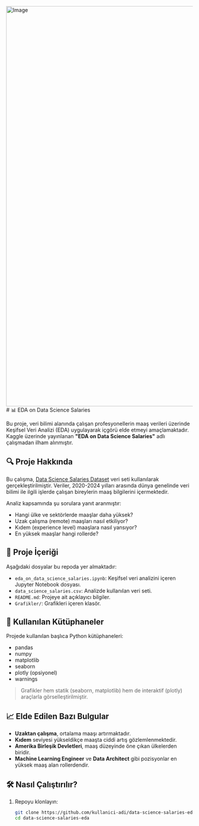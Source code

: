 <img width="1920" height="1080" alt="Image" src="https://github.com/user-attachments/assets/c6fcb862-1a1f-4ae6-897a-95ada5654c1a" />
# 📊 EDA on Data Science Salaries

Bu proje, veri bilimi alanında çalışan profesyonellerin maaş verileri üzerinde Keşifsel Veri Analizi (EDA) uygulayarak içgörü elde etmeyi amaçlamaktadır. Kaggle üzerinde yayınlanan **"EDA on Data Science Salaries"** adlı çalışmadan ilham alınmıştır.

## 🔍 Proje Hakkında

Bu çalışma, [Data Science Salaries Dataset](https://www.kaggle.com/datasets/ruchi798/data-science-job-salaries) veri seti kullanılarak gerçekleştirilmiştir. Veriler, 2020-2024 yılları arasında dünya genelinde veri bilimi ile ilgili işlerde çalışan bireylerin maaş bilgilerini içermektedir.

Analiz kapsamında şu sorulara yanıt aranmıştır:

- Hangi ülke ve sektörlerde maaşlar daha yüksek?
- Uzak çalışma (remote) maaşları nasıl etkiliyor?
- Kıdem (experience level) maaşlara nasıl yansıyor?
- En yüksek maaşlar hangi rollerde?

## 📁 Proje İçeriği

Aşağıdaki dosyalar bu repoda yer almaktadır:

- `eda_on_data_science_salaries.ipynb`: Keşifsel veri analizini içeren Jupyter Notebook dosyası.
- `data_science_salaries.csv`: Analizde kullanılan veri seti.
- `README.md`: Projeye ait açıklayıcı bilgiler.
- `Grafikler/`: Grafikleri içeren klasör.

## 🧰 Kullanılan Kütüphaneler

Projede kullanılan başlıca Python kütüphaneleri:

- pandas
- numpy
- matplotlib
- seaborn
- plotly (opsiyonel)
- warnings

> Grafikler hem statik (seaborn, matplotlib) hem de interaktif (plotly) araçlarla görselleştirilmiştir.

## 📈 Elde Edilen Bazı Bulgular

- **Uzaktan çalışma**, ortalama maaşı artırmaktadır.
- **Kıdem** seviyesi yükseldikçe maaşta ciddi artış gözlemlenmektedir.
- **Amerika Birleşik Devletleri**, maaş düzeyinde öne çıkan ülkelerden biridir.
- **Machine Learning Engineer** ve **Data Architect** gibi pozisyonlar en yüksek maaş alan rollerdendir.

## 🛠 Nasıl Çalıştırılır?

1. Repoyu klonlayın:
   ```bash
   git clone https://github.com/kullanici-adi/data-science-salaries-eda.git
   cd data-science-salaries-eda
